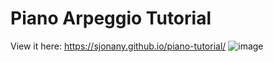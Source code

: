 # Piano Arpeggio Tutorial
View it here: https://sjonany.github.io/piano-tutorial/
![image](https://github.com/user-attachments/assets/e3df144b-244b-4ed5-a847-4adfaa658819)

